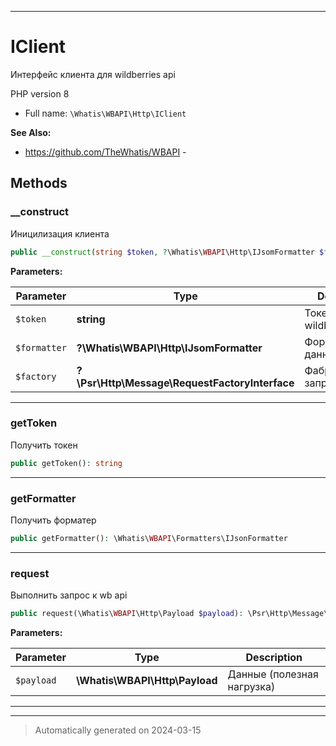 ***

# IClient

Интерфейс клиента
для wildberries api

PHP version 8

* Full name: `\Whatis\WBAPI\Http\IClient`

**See Also:**

* https://github.com/TheWhatis/WBAPI - 



## Methods


### __construct

Иницилизация клиента

```php
public __construct(string $token, ?\Whatis\WBAPI\Http\IJsomFormatter $formatter = null, ?\Psr\Http\Message\RequestFactoryInterface $factory = null): mixed
```








**Parameters:**

| Parameter | Type | Description |
|-----------|------|-------------|
| `$token` | **string** | Токен wildberries api |
| `$formatter` | **?\Whatis\WBAPI\Http\IJsomFormatter** | Форматировщик данных |
| `$factory` | **?\Psr\Http\Message\RequestFactoryInterface** | Фабрика запросов |





***

### getToken

Получить токен

```php
public getToken(): string
```












***

### getFormatter

Получить форматер

```php
public getFormatter(): \Whatis\WBAPI\Formatters\IJsonFormatter
```












***

### request

Выполнить запрос к wb api

```php
public request(\Whatis\WBAPI\Http\Payload $payload): \Psr\Http\Message\ResponseInterface
```








**Parameters:**

| Parameter | Type | Description |
|-----------|------|-------------|
| `$payload` | **\Whatis\WBAPI\Http\Payload** | Данные (полезная нагрузка) |





***


***
> Automatically generated on 2024-03-15
